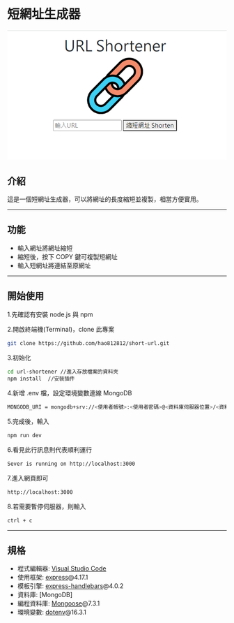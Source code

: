 # 短網址生成器
![img](https://github.com/hao812812/shortURL/blob/main/url.png)


## 介紹

這是一個短網址生成器，可以將網址的長度縮短並複製，相當方便實用。

---

## 功能

- 輸入網址將網址縮短
- 縮短後，按下 COPY 鍵可複製短網址
- 輸入短網址將連結至原網址

---

## 開始使用

1.先確認有安裝 node.js 與 npm

2.開啟終端機(Terminal)，clone 此專案

```bash
git clone https://github.com/hao812812/short-url.git
```

3.初始化

```bash
cd url-shortener //進入存放檔案的資料夾
npm install  //安裝插件
```

4.新增 .env 檔，設定環境變數連線 MongoDB

```bash
MONGODB_URI = mongodb+srv://<使用者帳號>:<使用者密碼>@<資料庫伺服器位置>/<資料庫名稱>
```

5.完成後，輸入

```bash
npm run dev
```

6.看見此行訊息則代表順利運行

```bash
Sever is running on http://localhost:3000
```

7.進入網頁即可

```bash
http://localhost:3000
```

8.若需要暫停伺服器，則輸入

```bash
ctrl + c
```

---

## 規格

- 程式編輯器: [Visual Studio Code](https://visualstudio.microsoft.com/zh-hant/ "Visual Studio Code")
- 使用框架: [express](https://www.npmjs.com/package/express)@4.17.1
- 模板引擎: [express-handlebars](https://www.npmjs.com/package/express-handlebars)@4.0.2
- 資料庫: [MongoDB]
- 編程資料庫: [Mongoose](https://mongoosejs.com/)@7.3.1
- 環境變數: [dotenv](https://www.npmjs.com/package/dotenv)@16.3.1
